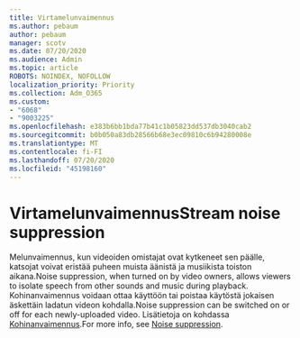 ```yaml
---
title: Virtamelunvaimennus
ms.author: pebaum
author: pebaum
manager: scotv
ms.date: 07/20/2020
ms.audience: Admin
ms.topic: article
ROBOTS: NOINDEX, NOFOLLOW
localization_priority: Priority
ms.collection: Adm_O365
ms.custom:
- "6068"
- "9003225"
ms.openlocfilehash: e383b6bb1bda77b41c1b05823dd537db3040cab2
ms.sourcegitcommit: b0b050a83db28566b68e3ec09810c6b94280008e
ms.translationtype: MT
ms.contentlocale: fi-FI
ms.lasthandoff: 07/20/2020
ms.locfileid: "45198160"
---
```

# <a name="stream-noise-suppression"></a><span data-ttu-id="d07cb-102">Virtamelunvaimennus</span><span class="sxs-lookup"><span data-stu-id="d07cb-102">Stream noise suppression</span></span>

<span data-ttu-id="d07cb-103">Melunvaimennus, kun videoiden omistajat ovat kytkeneet sen päälle, katsojat voivat eristää puheen muista äänistä ja musiikista toiston aikana.</span><span class="sxs-lookup"><span data-stu-id="d07cb-103">Noise suppression, when turned on by video owners, allows viewers to isolate speech from other sounds and music during playback.</span></span> <span data-ttu-id="d07cb-104">Kohinanvaimennus voidaan ottaa käyttöön tai poistaa käytöstä jokaisen äskettäin ladatun videon kohdalla.</span><span class="sxs-lookup"><span data-stu-id="d07cb-104">Noise suppression can be switched on or off for each newly-uploaded video.</span></span> <span data-ttu-id="d07cb-105">Lisätietoja on kohdassa [Kohinanvaimennus](https://docs.microsoft.com/stream/noise-suppression).</span><span class="sxs-lookup"><span data-stu-id="d07cb-105">For more info, see [Noise suppression](https://docs.microsoft.com/stream/noise-suppression).</span></span>